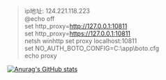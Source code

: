 > ip地址: 124.221.118.223  
> @echo off \
> set http_proxy=http://127.0.0.1:10811 \
> set http_proxy=https://127.0.0.1:10811  \
> netsh winhttp set proxy localhost:10811 \
> set NO_AUTH_BOTO_CONFIG=C:\app\boto.cfg  \
> echo proxy



[![Anurag's GitHub stats](https://github-readme-stats.vercel.app/api?username=aierx)](https://github.com/anuraghazra/github-readme-stats)
